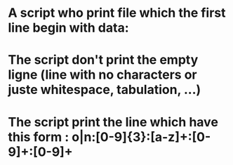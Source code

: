 # A script who print file which the first line begin with data:
# The script don't print the empty ligne (line with no characters or juste whitespace, tabulation, ...)
# The script print the line which have this form : o|n:[0-9]{3}:[a-z]+:[0-9]+:[0-9]+
